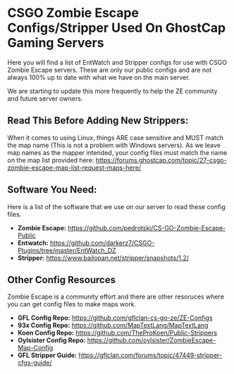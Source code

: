 # CSGO Zombie Escape Configs/Stripper Used On GhostCap Gaming Servers
Here you will find a list of EntWatch and Stripper configs for use with CSGO Zombie Escape servers. These are only our public configs and are not always 100% up to date with what we have on the main server.

We are starting to update this more frequently to help the ZE community and future server owners.

## Read This Before Adding New Strippers: 
When it comes to using Linux, things ARE case sensitive and MUST match the map name (This is not a problem with Windows servers). As we leave map names as the mapper intended, your config files must match the name on the map list provided here: https://forums.ghostcap.com/topic/27-csgo-zombie-escape-map-list-request-maps-here/

## Software You Need: 
Here is a list of the software that we use on our server to read these config files.
- **Zombie Escape:** https://github.com/pedrotski/CS-GO-Zombie-Escape-Public
- **Entwatch:** https://github.com/darkerz7/CSGO-Plugins/tree/master/EntWatch_DZ
- **Stripper:** https://www.bailopan.net/stripper/snapshots/1.2/

## Other Config Resources
Zombie Escape is a community effort and there are other resoruces where you can get config files to make maps work.
- **GFL Config Repo:** https://github.com/gflclan-cs-go-ze/ZE-Configs
- **93x Config Repo:** https://github.com/MapTextLang/MapTextLang
- **Koen Config Repo:** https://github.com/TheProKoen/Public-Strippers
- **Oylsister Config Repo:** https://github.com/oylsister/ZombieEscape-Map-Config
- **GFL Stripper Guide:** https://gflclan.com/forums/topic/47449-stripper-cfgs-guide/
